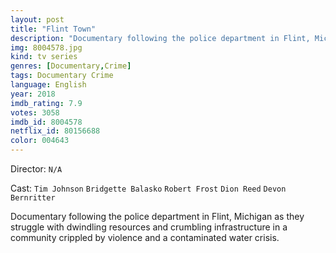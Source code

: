 ```yaml
---
layout: post
title: "Flint Town"
description: "Documentary following the police department in Flint, Michigan as they struggle with dwindling resources and crumbling infrastructure in a community crippled by violence and a contaminated water crisis..."
img: 8004578.jpg
kind: tv series
genres: [Documentary,Crime]
tags: Documentary Crime 
language: English
year: 2018
imdb_rating: 7.9
votes: 3058
imdb_id: 8004578
netflix_id: 80156688
color: 004643
---
```

Director: `N/A`  

Cast: `Tim Johnson` `Bridgette Balasko` `Robert Frost` `Dion Reed` `Devon Bernritter` 

Documentary following the police department in Flint, Michigan as they struggle with dwindling resources and crumbling infrastructure in a community crippled by violence and a contaminated water crisis.